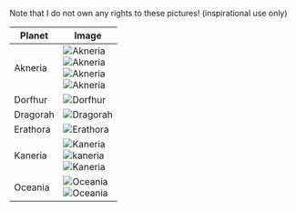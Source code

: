 Note that I do not own any rights to these pictures! (inspirational use only)

|Planet|Image|
|-------|-------|
| Akneria | ![Akneria](http://vignette4.wikia.nocookie.net/finalfantasy/images/f/f5/Fortress_-_World_Map_Desert.jpg/revision/latest?cb=20090923083752)<br/>![Akneria](https://cdna0.artstation.com/p/assets/images/images/001/796/436/large/rostislav-zagornov-desertelf.jpg?1452862129)<br/>![Akneria](http://orig14.deviantart.net/256f/f/2009/060/5/c/canyon_city_by_zackf.jpg)<br/>![Akneria](https://s-media-cache-ak0.pinimg.com/736x/be/07/49/be0749c635ef1457ab5a852e004b74ba.jpg)|
| Dorfhur | ![Dorfhur](https://www.artstation.com/artwork/ZelV8) | 
| Dragorah | ![Dragorah](http://pheopic.ru/images/251/1/35189.jpg)
| Erathora | ![Erathora](https://s-media-cache-ak0.pinimg.com/736x/07/93/78/079378aa212cd1d5fafddfcff04e205f.jpg)|
| Kaneria | ![Kaneria](http://hdwallpapersf.com/wp-content/uploads/2016/10/artsergeyzabelinlandscapefantasyworldrocksmountainscastleflyingcloudssnow.jpg)<br/>![kaneria](http://media-cache-ak0.pinimg.com/736x/6d/d9/4b/6dd94b2685d7ae86ff6494185a12663f.jpg)<br/>![Kaneria](http://www.wall321.com/thumbnails/detail/20121127/mountains%20winter%20snow%20fantasy%20art%202047x1080%20wallpaper_www.wall321.com_30.jpg)|
| Oceania | ![Oceania](http://www.magic4walls.com/wp-content/uploads/2013/12/Art-Waqas-Mallick-landscape-fantasy-world-rocks-beach-sea.jpg)<br/>![Oceania](http://orig10.deviantart.net/8526/f/2012/134/8/f/8fa189ada7b977830d2dea48e19af27f-d4zpa5a.jpg)| 


